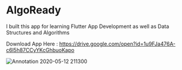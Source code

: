 # AlgoReady

I built this app for learning Flutter App Development as well as Data Structures and Algorithms

Download App Here : https://drive.google.com/open?id=1u9FJa476A-c6l5h87CCyYKcGhbuoKapo

![Annotation 2020-05-12 211300](https://user-images.githubusercontent.com/50516206/81818346-8d10dd80-954b-11ea-8fae-25832a31cda1.jpg)

